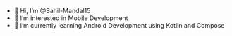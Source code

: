 - 👋 Hi, I’m @Sahil-Mandal15
- 👀 I’m interested in Mobile Development
- 🌱 I’m currently learning Android Development using Kotlin and Compose

<!---
Sahil-Mandal15/Sahil-Mandal15 is a ✨ special ✨ repository because its `README.md` (this file) appears on your GitHub profile.
You can click the Preview link to take a look at your changes.
--->
